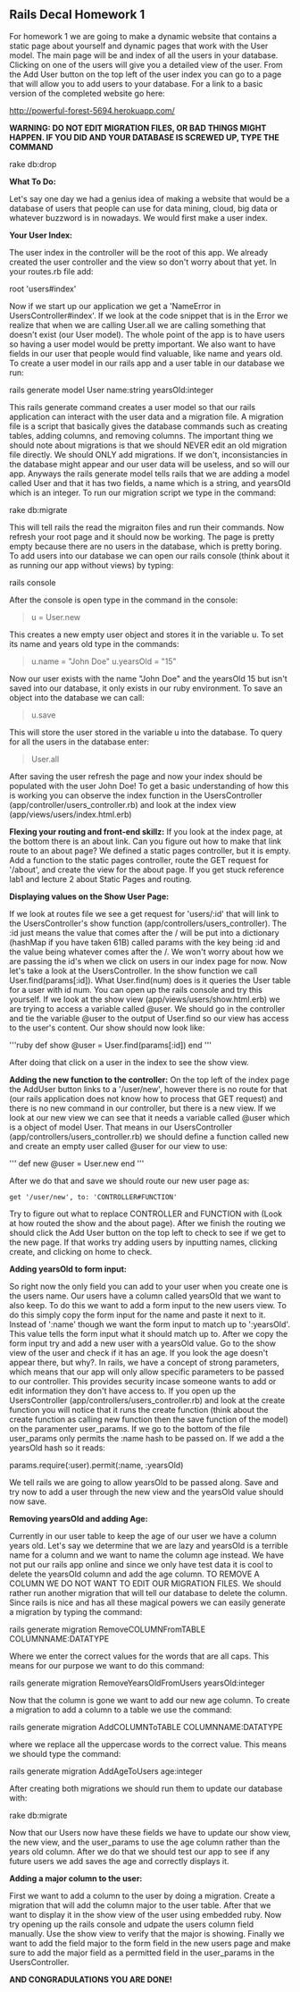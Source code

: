 Rails Decal Homework 1
---------------------

For homework 1 we are going to make a dynamic website that contains a static page about yourself and dynamic pages that work with the User model.  The main page will be and index of all the users in your database.  Clicking on one of the users will give you a detailed view of the user.
From the Add User button on the top left of the user index you can go to a page that will allow you to add users to your database.  For a link to a basic version of the completed website go here:

http://powerful-forest-5694.herokuapp.com/

**WARNING: DO NOT EDIT MIGRATION FILES, OR BAD THINGS MIGHT HAPPEN.  IF YOU DID AND YOUR DATABASE IS SCREWED UP, TYPE THE COMMAND**

rake db:drop

**What To Do:**

Let's say one day we had a genius idea of making a website that would be a database of users that people can use for data mining, cloud, big data or whatever buzzword is in nowadays.  We would first make a user index.

**Your User Index:**

  The user index in the controller will be the root of this app.  We already created the user controller and the view so don't worry about that yet. In your routes.rb file add:

  root 'users#index'

  Now if we start up our application we get a 'NameError in UsersController#index'.  If we look at the code snippet that is in the Error we realize that when we are calling User.all we are calling something that doesn't exist (our User model).
  The whole point of the app is to have users so having a user model would be pretty important.  We also want to have fields in our user that people would find valuable, like name and years old.  To create a user model in our rails app and
  a user table in our database we run:

  rails generate model User name:string yearsOld:integer

  This rails generate command creates a user model so that our rails application can interact with the user data and a migration file.  A migration file is a script that basically gives the database commands such as creating tables, adding columns, and removing
  columns.  The important thing we should note about migrations is that we should NEVER edit an old migration file directly.  We should ONLY add migrations.  If we don't, inconsistancies in the database might appear and our user data will be useless, and so
  will our app.  Anyways the rails generate model tells rails that we are adding a model called User and that it has two fields, a name which is a string, and yearsOld which is an integer.  To run our migration script we type in the command:

  rake db:migrate

  This will tell rails the read the migraiton files and run their commands.  Now refresh your root page and it should now be working.  The page is pretty empty because there are no users in the database, which is pretty boring.  To add users into our database
  we can open our rails console (think about it as running our app without views) by typing:

  rails console

  After the console is open type in the command in the console:

  > u = User.new

  This creates a new empty user object and stores it in the variable u.  To set its name and years old type in the commands:

  > u.name = "John Doe"
  > u.yearsOld = "15"

  Now our user exists with the name "John Doe" and the yearsOld 15 but isn't saved into our database, it only exists in our ruby environment.  To save an object into the database we can call:

  > u.save

  This will store the user stored in the variable u into the database.  To query for all the users in the database enter:

  > User.all

  After saving the user refresh the page and now your index should be populated with the user John Doe!  To get a basic understanding of how this is working you can observe the index function in the UsersController (app/controller/users_controller.rb)
  and look at the index view (app/views/users/index.html.erb)

**Flexing your routing and front-end skillz:**
  If you look at the index page, at the bottom there is an about link.  Can you figure out how to make that link route to an about page?  We defined a static pages controller, but it is empty.  Add a function to the static pages controller, route the GET request
  for '/about', and create the view for the about page.  If you get stuck reference lab1 and lecture 2 about Static Pages and routing.

**Displaying values on the Show User Page:**

  If we look at routes file we see a get request for 'users/:id' that will link to the UsersController's show function (app/controllers/users_controller).  The :id just means the value that comes after the / will be put into a dictionary (hashMap if you have
  taken 61B) called params with the key being :id and the value being whatever comes after the /.  We won't worry about how we are passing the id's when we click on users in our index page for now.  Now let's take a look at the UsersController.  In the show
  function we call User.find(params[:id]).  What User.find(num) does is it queries the User table for a user with id num.  You can open up the rails console and try this yourself.  If we look at the show view
  (app/views/users/show.html.erb) we are trying to access a variable called @user.  We should go in the controller and tie the variable @user to the output of User.find so our view has access to the user's content.  Our show should now look like:

'''ruby
def show
  @user = User.find(params[:id])
end
'''


  After doing that click on a user in the index to see the show view.

**Adding the new function to the controller:**
  On the top left of the index page the AddUser button links to a '/user/new', however there is no route for that (our rails application does not know how to process that GET request) and there is no new command in our controller, but there is a new view.  If
  we look at our new view we can see that it needs a variable called @user which is a object of model User.  That means in our UsersController (app/controllers/users_controller.rb) we should define a function called new and create an empty user called @user
  for our view to use:

'''
  def new
    @user = User.new
  end
'''

  After we do that and save we should route our new user page as:

    get '/user/new', to: 'CONTROLLER#FUNCTION'

  Try to figure out what to replace CONTROLLER and FUNCTION with (Look at how routed the show and the about page).  After we finish the routing we should click the Add User button on the top left to check to see if we get to the new page.  If that works
  try adding users by inputting names, clicking create, and clicking on home to check.

**Adding yearsOld to form input:**

  So right now the only field you can add to your user when you create one is the users name.  Our users have a column called yearsOld that we want to also keep.  To do this we want to add a form input to the new users view.  To do this simply copy the
  form input for the name and paste it next to it.  Instead of ':name' though we want the form input to match up to ':yearsOld'.  This value tells the form input what it should match up to.  After we copy the form input try and add a new user with a yearsOld
  value.  Go to the show view of the user and check if it has an age.  If you look the age doesn't appear there, but why?.  In rails, we have a concept of strong parameters, which means that our app will only allow specific parameters to be passed to our
  controller.  This provides security incase someone wants to add or edit information they don't have access to.  If you open up the UsersController (app/controllers/users_controller.rb) and look at the create function you will notice that it runs the create
  function (think about the create function as calling new function then the save function of the model) on the paramenter user_params.  If we go to the bottom of the file user_params only permits the :name hash to be passed on. If we add a the yearsOld hash so
  it reads:

  params.require(:user).permit(:name, :yearsOld)

  We tell rails we are going to allow yearsOld to be passed along.  Save and try now to add a user through the new view and the yearsOld value should now save.

**Removing yearsOld and adding Age:**

Currently in our user table to keep the age of our user we have a column years old.  Let's say we determine that we are lazy and yearsOld is a terrible name for a column and we want to name the column age instead.  We have not put our rails app online and
since we only have test data it is cool to delete the yearsOld column and add the age column.  TO REMOVE A COLUMN WE DO NOT WANT TO EDIT OUR MIGRATION FILES.  We should rather run another migration that will tell our database to delete the column.  Since
rails is nice and has all these magical powers we can easily generate a migration by typing the command:

rails generate migration RemoveCOLUMNFromTABLE COLUMNNAME:DATATYPE

Where we enter the correct values for the words that are all caps.  This means for our purpose we want to do this command:

rails generate migration RemoveYearsOldFromUsers yearsOld:integer

Now that the column is gone we want to add our new age column.  To create a migration to add a column to a table we use the command:

rails generate migration AddCOLUMNToTABLE COLUMNNAME:DATATYPE

where we replace all the uppercase words to the correct value.  This means we should type the command:

rails generate migration AddAgeToUsers age:integer

After creating both migrations we should run them to update our database with:

rake db:migrate

Now that our Users now have these fields we have to update our show view, the new view, and the user_params to use the age column rather than the years old column.  After we do that we should test our app to see if any future users we add saves the age and
correctly displays it.

**Adding a major column to the user:**

First we want to add a column to the user by doing a migration.  Create a migration that will add the column major to the user table.  After that we want to display it in the show view of the user using embedded ruby.  Now try opening up the rails console
and udpate the users column field manually.  Use the show view to verify that the major is showing.  Finally we want to add the field major to the form field in the new users page and make sure to add the major field as a permitted field in the user_params
in the UsersController.

**AND CONGRADULATIONS YOU ARE DONE!**

